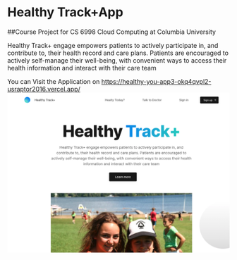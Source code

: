 # Healthy Track+App
##Course Project for CS 6998 Cloud Computing at Columbia University 

Healthy Track+ engage empowers patients to actively participate in, and contribute to, their health record and care plans. Patients are encouraged to actively self-manage their well-being, with convenient ways to access their health information and interact with their care team

You can Visit the Application on https://healthy-you-app3-okq4qvpl2-usraptor2016.vercel.app/
<img src="./img.png">
